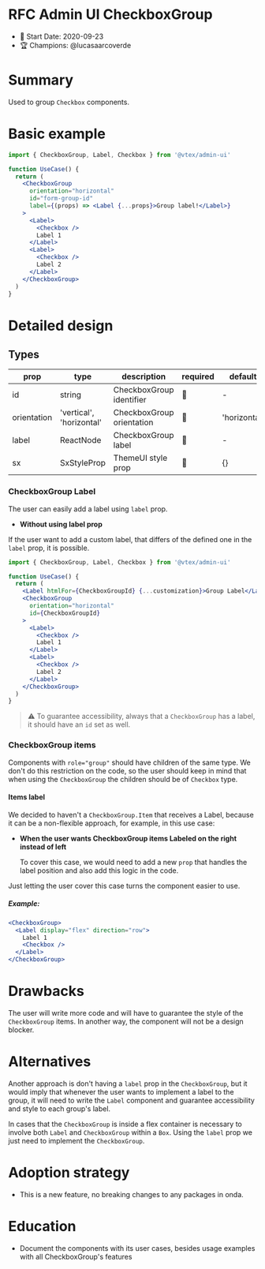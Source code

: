# RFC Admin UI CheckboxGroup

- 📅 Start Date: 2020-09-23
- 🏆 Champions: @lucasaarcoverde

# Summary

Used to group `Checkbox` components.

# Basic example

```jsx
import { CheckboxGroup, Label, Checkbox } from '@vtex/admin-ui'

function UseCase() {
  return (
    <CheckboxGroup
      orientation="horizontal"
      id="form-group-id"
      label={(props) => <Label {...props}>Group label!</Label>}
    >
      <Label>
        <Checkbox />
        Label 1
      </Label>
      <Label>
        <Checkbox />
        Label 2
      </Label>
    </CheckboxGroup>
  )
}
```

# Detailed design

## Types

| prop        | type                     | description               | required | default      |
| ----------- | ------------------------ | ------------------------- | -------- | ------------ |
| id          | string                   | CheckboxGroup identifier  | 🚫       | -            |
| orientation | 'vertical', 'horizontal' | CheckboxGroup orientation | 🚫       | 'horizontal' |
| label       | ReactNode                | CheckboxGroup label       | 🚫       | -            |
| sx          | SxStyleProp              | ThemeUI style prop        | 🚫       | {}           |

### CheckboxGroup Label

The user can easily add a label using `label` prop.

- **Without using label prop**

If the user want to add a custom label, that differs of the defined one in the `label` prop, it is possible.

```jsx
import { CheckboxGroup, Label, Checkbox } from '@vtex/admin-ui'

function UseCase() {
  return (
    <Label htmlFor={CheckboxGroupId} {...customization}>Group Label</Label>
    <CheckboxGroup
      orientation="horizontal"
      id={CheckboxGroupId}
    >
      <Label>
        <Checkbox />
        Label 1
      </Label>
      <Label>
        <Checkbox />
        Label 2
      </Label>
    </CheckboxGroup>
  )
}
```

> ⚠️ To guarantee accessibility, always that a `CheckboxGroup` has a label, it should have an `id` set as well.

### CheckboxGroup items

Components with `role="group"` should have children of the same type. We don't do this restriction on the code, so the user should keep in mind that when using the `CheckboxGroup` the children should be of `Checkbox` type.

#### Items label

We decided to haven't a `CheckboxGroup.Item` that receives a Label, because it can be a non-flexible approach, for example, in this use case:

- **When the user wants CheckboxGroup items Labeled on the right instead of left**

  To cover this case, we would need to add a new `prop` that handles the label position and also add this logic in the code.

Just letting the user cover this case turns the component easier to use.

##### Example:

```jsx
<CheckboxGroup>
  <Label display="flex" direction="row">
    Label 1
    <Checkbox />
  </Label>
</CheckboxGroup>
```

# Drawbacks

The user will write more code and will have to guarantee the style of the `CheckboxGroup` items. In another way, the component will not be a design blocker.

# Alternatives

Another approach is don't having a `label` prop in the `CheckboxGroup`, but it would imply that whenever the user wants to implement a label to the group, it will need to write the `Label` component and guarantee accessibility and style to each group's label.

In cases that the `CheckboxGroup` is inside a flex container is necessary to involve both `Label` and `CheckboxGroup` within a `Box`. Using the `label` prop we just need to implement the `CheckboxGroup`.

# Adoption strategy

- This is a new feature, no breaking changes to any packages in onda.

# Education

- Document the components with its user cases, besides usage examples with all CheckboxGroup's features
